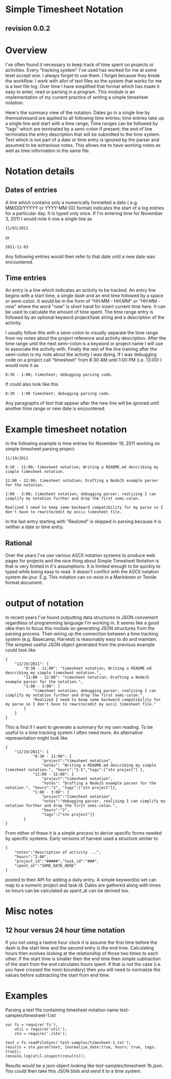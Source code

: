 Simple Timesheet Notation
=========================
revision 0.0.2
--------------

# Overview

I've often found it necessary to keep track of time spent on projects or activities.  Every "tracking system" I've used has worked for me at some level accept one. I always forget to use them. I forget because they break the workflow.  I work with allot of text files so the system that works for me is a text file log. Over time I have simplified that format which has made it easy to enter, read or parsing in a program. This module is an implementation of my current practice of writing a simple timesheet notation.

Here's the summary view of the notation. Dates go in a single line by themselvesand are applied to all following time entries; time entries take up a single line and start with a time range;  Time ranges can be followed by "tags" which are terninated by a semi-colon if present;  the end of line terminates the entry description that will be submitted to the time system.  Text which is not part of a date or time entry is ignored by the parser and assumed to be extranious notes. This allows me to have working notes as well as time information in the same file.


# Notation details

## Dates of entries

A line which contains only a numerically formatted a date (.e.g. MM/DD/YYYYY or YYYY-MM-DD format) indicates the start of a log entries for a particular day.  It is typed only once.  If I'm entering time for November 3, 2011 I would note it one a single line as 

	11/03/2011

or

	2011-11-03

Any following entries would then refer to that date until a new date was encountered.


## Time entries

An entry is a line which indicates an activity to be tracked. An entry line begins with a start time, a single dash and an end time followed by a space or semi-colon. It would be in the form of "HH:MM - HH:MM" or "HH:MM - now" where the word "now" is short hand for insert current time here.  It can be used to calculate the amount of time spent. The time range entry is followed by an optional keyword project/task string and a description of the activity.  

I usually follow this with a semi-colon to visually separate the time range from my notes about the project reference and activity description. After the time range until the next semi-colon is a keyword or project name I will use to associate the activity with. Finally the rest of the line training after the semi-colon is my note about the activity I was doing.  If I was debugging code on a project call "timesheet" from 8:30 AM until 1:00 PM (i.e. 13:00) I would note it as

	8:30 - 1:00; timesheet; debugging parsing code.

If could also look like this

	8:30 - 1:00 timesheet; debugging parsing code.

Any paragraphs of text that appear after the new line will be ignored until another time range or new date is encountered.

# Example timesheet notation

In the following example is time entries for November 19, 2011 working on simple timesheet parsing project.

	11/19/2011
	
	8:30 - 11:00; timesheet notation; Writing a README.md describing my simple timesheet notation.
	
	11:00 - 12:00; timesheet notation; Drafting a NodeJS example parser for the notation.
	
	1:00 - 3:00; timesheet notation; debugging parser, realizing I can simplify my notation further and drop the first semi-colon.

	Realized I need to keep some backward compatibility for my parse so I don't have to rewrite/edit my ascii timesheet file.


In the last entry starting with "Realized" is skipped in parsing because it is neither a date or time entry.

## Rational

Over the years I've use various ASCII notation systems to produce web pages for projects and the nice thing about Simple Timesheet Notation is that is very limited in it's assumptions. It is limited enough to be quickly to typed while being easy to read.  It doesn't conflict with the ASCII notation system de-jour. E.g. This notation can co-exist in a Markdown or Textile format document.

# output of notation

In recent years I've found outputting data structures in JSON convenient regardless of programming language I'm working in. It seems like a good idea then to focus this module on generating JSON structures from the parsing process. Then wiring up the connection between a time tracking system (e.g. Basecamp, Harvest) is reasonably easy to do and maintain. The simplest useful JSON object generated from the previous example could look like

	{
		"11/19/2011": {		
			"8:30 - 11:00": "timesheet notation; Writing a README.md describing my simple timesheet notation.",
			"11:00 - 12:00": "timesheet notation; Drafting a NodeJS example parser for the notation.",
			"1:00 - 3:00": [
				"timesheet notation; debugging parser, realizing I can simplify my notation further and drop the first semi-colon.",
				"Realized I need to keep some backward compatibility for my parse so I don't have to rewrite/edit my ascii timesheet file."
			]
		}
	}

This is find if I want to generate a summary for my own reading.  To be useful to a time tracking system I often need more. An alternative representation might look like

	{
		"11/19/2011": {		
				"8:30 - 11:00": {
					"project":"timesheet notation",
					"notes": "Writing a README.md describing my simple timesheet notation.", "hours":"2.5","tags":["stn project"] },
				"11:00 - 12:00": {
					"project":"timesheet notation",
					"notes": "Drafting a NodeJS example parser for the notation.", "hours":"1", "tags":["stn project"]},
				"1:00 - 3:00": {
					"project":"timesheet notation",
					"notes":"debugging parser, realizing I can simplify my notation further and drop the first semi-colon.",
                    "hours":"2",
                    "tags":["stn project"]}
			}
	}

From either of these it is a simple process to derive specific forms needed by specific systems. Early versions of harvest used a structure similar to

	{
		"notes":"description of activity ...",
		"hours":"3.00",
		"project_id":"#####","task_id":"###",
		"spent_at":"SOME_DATE_HERE"
	} 

posted to their API for adding a daily entry. A simple keyword(s) set can map to a numeric project and task id.  Dates are gathered along with times so hours can be calculated as spent_at can be derived too.

# Misc notes

## 12 hour versus 24 hour time notation

If you not using a twelve hour clock it is assume the first time before the dash is the start time and the second entry is the end time.  Calculating hours then evolves looking at the relationship of those two times to each other.  If the start time is smaller then the end time then simple subtraction of the start from the end calculates hours spent.  If that is not the case (i.e. you have crossed the noon boundary) then you will need to normalize the values before subtracting the start from end time.

# Examples

Parsing a text file containing timesheet notation name test-samples/timesheet-1.txt

	var fs = require('fs'), 
		util = require('util'),
		stn = require('./stn');
	
	text = fs.readFileSync('test-samples/timesheet-1.txt');
	results = stn.parse(text, {normalize_date:true, hours: true, tags: true});
	console.log(util.inspect(results));

Results would be a json object looking like test-samples/timesheet-1b.json.  You could then take this JSON blob and send it to a time system.

